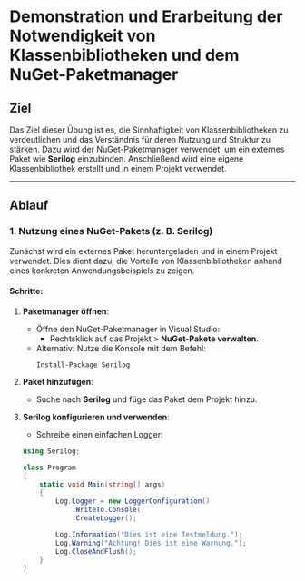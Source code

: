 ﻿# Demonstration und Erarbeitung der Notwendigkeit von Klassenbibliotheken und dem NuGet-Paketmanager

## Ziel
Das Ziel dieser Übung ist es, die Sinnhaftigkeit von Klassenbibliotheken zu verdeutlichen und das Verständnis für deren Nutzung und Struktur zu stärken. Dazu wird der NuGet-Paketmanager verwendet, um ein externes Paket wie **Serilog** einzubinden. Anschließend wird eine eigene Klassenbibliothek erstellt und in einem Projekt verwendet.

---

## Ablauf

### 1. Nutzung eines NuGet-Pakets (z. B. Serilog)
Zunächst wird ein externes Paket heruntergeladen und in einem Projekt verwendet. Dies dient dazu, die Vorteile von Klassenbibliotheken anhand eines konkreten Anwendungsbeispiels zu zeigen.

#### Schritte:
1. **Paketmanager öffnen**:
   - Öffne den NuGet-Paketmanager in Visual Studio:
     - Rechtsklick auf das Projekt > **NuGet-Pakete verwalten**.
   - Alternativ: Nutze die Konsole mit dem Befehl:
     ```
     Install-Package Serilog
     ```

2. **Paket hinzufügen**:
   - Suche nach **Serilog** und füge das Paket dem Projekt hinzu.

3. **Serilog konfigurieren und verwenden**:
   - Schreibe einen einfachen Logger:
   ```csharp
   using Serilog;

   class Program
   {
       static void Main(string[] args)
       {
           Log.Logger = new LoggerConfiguration()
               .WriteTo.Console()
               .CreateLogger();

           Log.Information("Dies ist eine Testmeldung.");
           Log.Warning("Achtung! Dies ist eine Warnung.");
           Log.CloseAndFlush();
       }
   }
